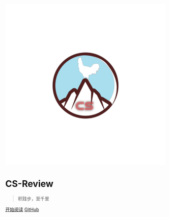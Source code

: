 <!-- 主页.md -->

![logo](_media/cslogo.png)

# CS-Review 

> 积跬步，至千里


[开始阅读](README)
[GitHub](https://github.com/docsifyjs/docsify/)


